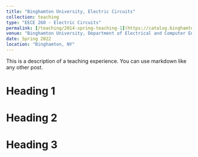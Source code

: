 ```yaml
---
title: "Binghamton University, Electric Circuits"
collection: teaching
type: "EECE 260 - Electric Circuits"
permalink: [/teaching/2014-spring-teaching-1](https://catalog.binghamton.edu/preview_course_nopop.php?catoid=5&coid=34520)
venue: "Binghamton University, Department of Electrical and Computer Engineering"
date: Spring 2022
location: "Binghamton, NY"
---
```


This is a description of a teaching experience. You can use markdown like any other post.

Heading 1
======

Heading 2
======

Heading 3
======
